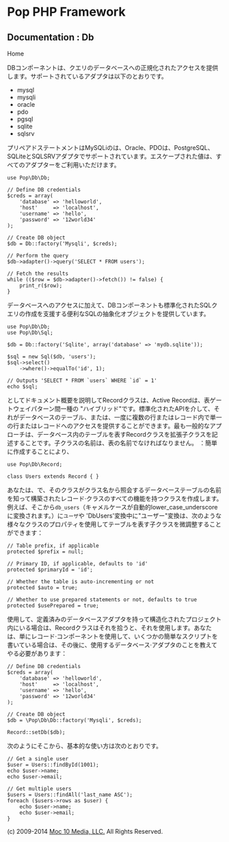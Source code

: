 Pop PHP Framework
=================

Documentation : Db
------------------

Home

DBコンポーネントは、クエリのデータベースへの正規化されたアクセスを提供します。サポートされているアダプタは以下のとおりです。

-   mysql
-   mysqli
-   oracle
-   pdo
-   pgsql
-   sqlite
-   sqlsrv

プリペアドステートメントはMySQLiのは、Oracle、PDOは、PostgreSQL、SQLiteとSQLSRVアダプタでサポートされています。エスケープされた値は、すべてのアダプターをご利用いただけます。

    use Pop\Db\Db;

    // Define DB credentials
    $creds = array(
        'database' => 'helloworld',
        'host'     => 'localhost',
        'username' => 'hello',
        'password' => '12world34'
    );

    // Create DB object
    $db = Db::factory('Mysqli', $creds);

    // Perform the query
    $db->adapter()->query('SELECT * FROM users');

    // Fetch the results
    while (($row = $db->adapter()->fetch()) != false) {
        print_r($row);
    }

データベースへのアクセスに加えて、DBコンポーネントも標準化されたSQLクエリの作成を支援する便利なSQLの抽象化オブジェクトを提供しています。

    use Pop\Db\Db;
    use Pop\Db\Sql;

    $db = Db::factory('Sqlite', array('database' => 'mydb.sqlite'));

    $sql = new Sql($db, 'users');
    $sql->select()
        ->where()->equalTo('id', 1);

    // Outputs 'SELECT * FROM `users` WHERE `id` = 1'
    echo $sql;

としてドキュメント概要を説明してRecordクラスは、Active Recordは、表ゲートウェイパターン間一種の "ハイブリッド"です。標準化されたAPIを介して、それがデータベースのテーブル、または、一度に複数の行またはレコード内で単一の行またはレコードへのアクセスを提供することができます。最も一般的なアプローチは、データベース内のテーブルを表すRecordクラスを拡張子クラスを記述することです。子クラスの名前は、表の名前でなければなりません。 ：簡単に作成することにより、

    use Pop\Db\Record;

    class Users extends Record { }

あなたは、で、そのクラスがクラス名から照会するデータベーステーブルの名前を知って構築されたレコード·クラスのすべての機能を持つクラスを作成します。例えば、そこから`db_users`（キャメルケースが自動的lower_case_underscoreに変換されます。）に`ユーザ`や 'DbUsers'変換中に"ユーザー"変換は、次のような様々なクラスのプロパティを使用してテーブルを表す子クラスを微調整することができます：

    // Table prefix, if applicable
    protected $prefix = null;

    // Primary ID, if applicable, defaults to 'id'
    protected $primaryId = 'id';

    // Whether the table is auto-incrementing or not
    protected $auto = true;

    // Whether to use prepared statements or not, defaults to true
    protected $usePrepared = true;

使用して、定義済みのデータベースアダプタを持って構造化されたプロジェクト内にいる場合は、Recordクラスはそれを拾うと、それを使用します。あなたは、単にレコード·コンポーネントを使用して、いくつかの簡単なスクリプトを書いている場合は、その後に、使用するデータベース·アダプタのことを教えてやる必要があります：

    // Define DB credentials
    $creds = array(
        'database' => 'helloworld',
        'host'     => 'localhost',
        'username' => 'hello',
        'password' => '12world34'
    );

    // Create DB object
    $db = \Pop\Db\Db::factory('Mysqli', $creds);

    Record::setDb($db);

次のようにそこから、基本的な使い方は次のとおりです。

    // Get a single user
    $user = Users::findById(1001);
    echo $user->name;
    echo $user->email;

    // Get multiple users
    $users = Users::findAll('last_name ASC');
    foreach ($users->rows as $user) {
        echo $user->name;
        echo $user->email;
    }

\(c) 2009-2014 [Moc 10 Media, LLC.](http://www.moc10media.com) All
Rights Reserved.
